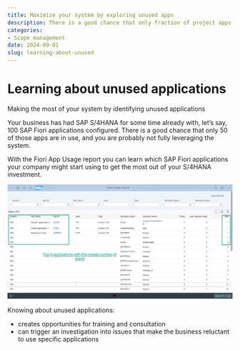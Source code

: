 ```yaml
---
title: Maximize your system by exploring unused apps
description: There is a good chance that only fraction of project apps is in use
categories: 
- Scope management
date: 2024-09-01
slug: learning-about-unused
---
```

# Learning about unused applications

Making the most of your system by identifying unused applications

<!-- more -->

Your business has had SAP S/4HANA for some time already with, let’s say, 100 SAP Fiori applications configured. There is a good chance that only 50 of those apps are in use, and you are probably not fully leveraging the system. 

With the Fiori App Usage report you can learn which SAP Fiori applications your company might start using to get the most out of your S/4HANA investment.

[![](res/rarely-used.png)](res/rarely-used.png)

Knowing about unused applications:

- creates opportunities for training and consultation
- can trigger an investigation into issues that make the business reluctant to use specific applications


